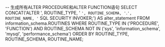 -- 生成所有ALTER PROCEDURE和ALTER FUNCTION语句
SELECT CONCAT('ALTER ', ROUTINE_TYPE, ' `', ROUTINE_SCHEMA, '`.`', ROUTINE_NAME, '` SQL SECURITY INVOKER;') AS alter_statement
FROM information_schema.ROUTINES
WHERE ROUTINE_TYPE IN ('PROCEDURE', 'FUNCTION')
AND ROUTINE_SCHEMA NOT IN ('sys', 'information_schema', 'mysql', 'performance_schema')
ORDER BY ROUTINE_TYPE, ROUTINE_SCHEMA, ROUTINE_NAME;